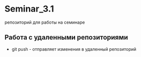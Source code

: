 ﻿# Seminar_3.1
репозиторий для работы на семинаре

## Работа с удаленными репозиториями

* git push - отправляет изменения в удаленный репозиторий